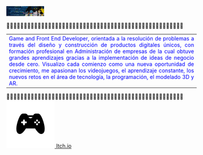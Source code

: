 <img src="portadaLiked.png" style="width:100px;">

🔹🔹🔹🔹🔹🔹🔹🔹🔹🔹🔹🔹🔹🔹🔹🔹🔹🔹🔹🔹🔹🔹🔹🔹🔹🔹🔹🔹🔹🔹🔹🔹🔹🔹🔹🔹🔹🔹🔹🔹🔹🔹🔹🔹🔹🔹🔹🔹🔹🔹🔹

<table><tr><td style="color:blue" align="justify">
Game and Front End Developer, orientada a la resolución de problemas a través del diseño y construcción de productos digitales únicos, con formación profesional en Administración de empresas de la cual obtuve grandes aprendizajes gracias a la implementación de ideas de negocio desde cero. Visualizo cada comienzo como una nueva oportunidad de crecimiento, me apasionan los videojuegos, el aprendizaje constante, los nuevos retos en el área de tecnología, la programación, el modelado 3D y AR.
</td></tr></table >

🔹🔹🔹🔹🔹🔹🔹🔹🔹🔹🔹🔹🔹🔹🔹🔹🔹🔹🔹🔹🔹🔹🔹🔹🔹🔹🔹🔹🔹🔹🔹🔹🔹🔹🔹🔹🔹🔹🔹🔹🔹🔹🔹🔹🔹🔹🔹🔹🔹🔹🔹
<a href="https://sakaine04.itch.io/">
<img src="icons-git/game-control.png" style="heigth:32px;"> Itch.io
</a>

<!--
**Nataliasita/nataliasita** is a ✨ _special_ ✨ repository because its `README.md` (this file) appears on your GitHub profile.

Here are some ideas to get you started:

- 🔭 I’m currently working on ...
- 🌱 I’m currently learning ...
- 👯 I’m looking to collaborate on ...
- 🤔 I’m looking for help with ...
- 💬 Ask me about ...
- 📫 How to reach me: ...
- 😄 Pronouns: ...
- ⚡ Fun fact: ...
-->
